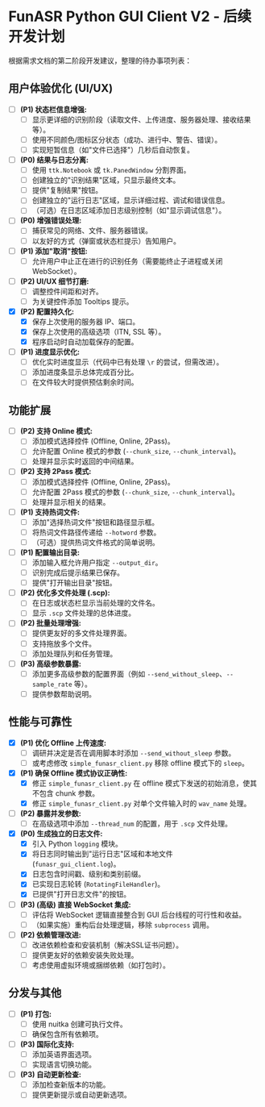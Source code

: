 # FunASR Python GUI Client V2 - 后续开发计划

根据需求文档的第二阶段开发建议，整理的待办事项列表：

## 用户体验优化 (UI/UX)

- [ ] **(P1) 状态栏信息增强:**
    - [ ] 显示更详细的识别阶段（读取文件、上传进度、服务器处理、接收结果等）。
    - [ ] 使用不同颜色/图标区分状态（成功、进行中、警告、错误）。
    - [ ] 实现短暂信息（如"文件已选择"）几秒后自动恢复。
- [ ] **(P0) 结果与日志分离:**
    - [ ] 使用 `ttk.Notebook` 或 `tk.PanedWindow` 分割界面。
    - [ ] 创建独立的"识别结果"区域，只显示最终文本。
    - [ ] 提供"复制结果"按钮。
    - [ ] 创建独立的"运行日志"区域，显示详细过程、调试和错误信息。
    - [ ] （可选）在日志区域添加日志级别控制（如"显示调试信息"）。
- [ ] **(P0) 增强错误处理:**
    - [ ] 捕获常见的网络、文件、服务器错误。
    *   [ ] 以友好的方式（弹窗或状态栏提示）告知用户。
- [ ] **(P1) 添加"取消"按钮:**
    - [ ] 允许用户中止正在进行的识别任务（需要能终止子进程或关闭 WebSocket）。
- [ ] **(P2) UI/UX 细节打磨:**
    - [ ] 调整控件间距和对齐。
    - [ ] 为关键控件添加 Tooltips 提示。
- [x] **(P2) 配置持久化:**
    - [x] 保存上次使用的服务器 IP、端口。
    - [x] 保存上次使用的高级选项（ITN, SSL 等）。
    - [x] 程序启动时自动加载保存的配置。
- [ ] **(P1) 进度显示优化:**
    - [ ] 优化实时进度显示（代码中已有处理 `\r` 的尝试，但需改进）。
    - [ ] 添加进度条显示总体完成百分比。
    - [ ] 在文件较大时提供预估剩余时间。

## 功能扩展

- [ ] **(P2) 支持 Online 模式:**
    - [ ] 添加模式选择控件 (Offline, Online, 2Pass)。
    - [ ] 允许配置 Online 模式的参数 (`--chunk_size`, `--chunk_interval`)。
    - [ ] 处理并显示实时返回的中间结果。
- [ ] **(P2) 支持 2Pass 模式:**
    - [ ] 添加模式选择控件 (Offline, Online, 2Pass)。
    - [ ] 允许配置 2Pass 模式的参数 (`--chunk_size`, `--chunk_interval`)。
    - [ ] 处理并显示相关的结果。
- [ ] **(P1) 支持热词文件:**
    - [ ] 添加"选择热词文件"按钮和路径显示框。
    - [ ] 将热词文件路径传递给 `--hotword` 参数。
    - [ ] （可选）提供热词文件格式的简单说明。
- [ ] **(P1) 配置输出目录:**
    - [ ] 添加输入框允许用户指定 `--output_dir`。
    - [ ] 识别完成后提示结果已保存。
    - [ ] 提供"打开输出目录"按钮。
- [ ] **(P2) 优化多文件处理 (.scp):**
    - [ ] 在日志或状态栏显示当前处理的文件名。
    - [ ] 显示 `.scp` 文件处理的总体进度。
- [ ] **(P2) 批量处理增强:**
    - [ ] 提供更友好的多文件处理界面。
    - [ ] 支持拖放多个文件。
    - [ ] 添加处理队列和任务管理。
- [ ] **(P3) 高级参数暴露:**
    - [ ] 添加更多高级参数的配置界面（例如 `--send_without_sleep`、`--sample_rate` 等）。
    - [ ] 提供参数帮助说明。

## 性能与可靠性

- [x] **(P1) 优化 Offline 上传速度:**
    - [ ] 调研并决定是否在调用脚本时添加 `--send_without_sleep` 参数。
    - [ ] 或考虑修改 `simple_funasr_client.py` 移除 offline 模式下的 `sleep`。
- [x] **(P1) 确保 Offline 模式协议正确性:**
    - [x] 修正 `simple_funasr_client.py` 在 offline 模式下发送的初始消息，使其不包含 chunk 参数。
    - [x] 修正 `simple_funasr_client.py` 对单个文件输入时的 `wav_name` 处理。
- [ ] **(P2) 暴露并发参数:**
    - [ ] 在高级选项中添加 `--thread_num` 的配置，用于 `.scp` 文件处理。
- [x] **(P0) 生成独立的日志文件:**
    - [x] 引入 Python `logging` 模块。
    - [x] 将日志同时输出到"运行日志"区域和本地文件 (`funasr_gui_client.log`)。
    - [x] 日志包含时间戳、级别和类别前缀。
    - [x] 已实现日志轮转 (`RotatingFileHandler`)。
    - [x] 已提供"打开日志文件"的按钮。
- [ ] **(P3) (高级) 直接 WebSocket 集成:**
    - [ ] 评估将 WebSocket 逻辑直接整合到 GUI 后台线程的可行性和收益。
    - [ ] （如果实施）重构后台处理逻辑，移除 `subprocess` 调用。
- [ ] **(P2) 依赖管理改进:**
    - [ ] 改进依赖检查和安装机制（解决SSL证书问题）。
    - [ ] 提供更友好的依赖安装失败处理。
    - [ ] 考虑使用虚拟环境或捆绑依赖（如打包时）。

## 分发与其他

- [ ] **(P1) 打包:**
    - [ ] 使用 nuitka 创建可执行文件。
    - [ ] 确保包含所有依赖项。
- [ ] **(P3) 国际化支持:**
    - [ ] 添加英语界面选项。
    - [ ] 实现语言切换功能。
- [ ] **(P3) 自动更新检查:**
    - [ ] 添加检查新版本的功能。
    - [ ] 提供更新提示或自动更新选项。
